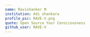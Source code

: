 ```yaml
---
name: Ravishanker M
institution: Adi shankara
profile_pic: RAVE-V.png
quote: Open Source Your Consciousness
github_user: RAVE-V
---
```

